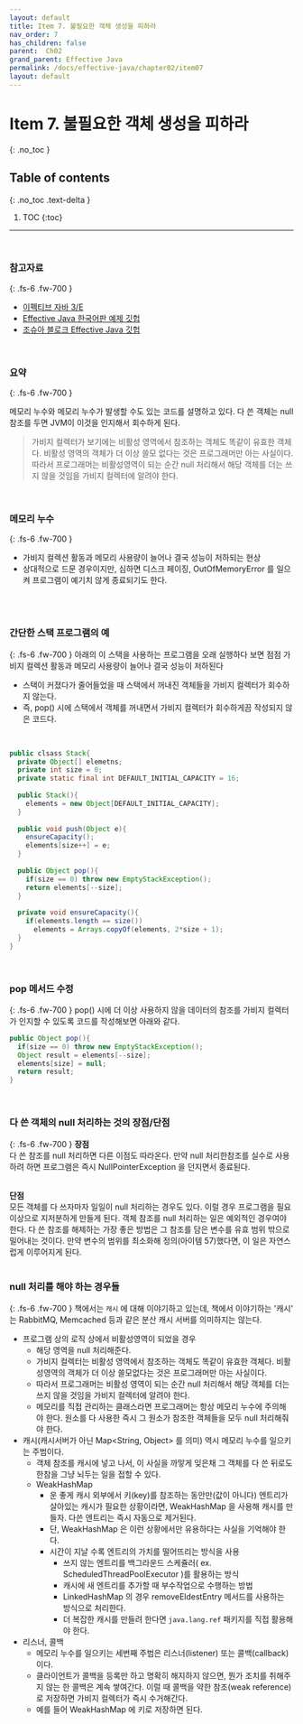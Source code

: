 ```yaml
---
layout: default
title: Item 7. 불필요한 객체 생성을 피하라
nav_order: 7
has_children: false
parent:  Ch02
grand_parent: Effective Java
permalink: /docs/effective-java/chapter02/item07
layout: default
---
```




# Item 7. 불필요한 객체 생성을 피하라
{: .no_toc }

## Table of contents
{: .no_toc .text-delta }

1. TOC
{:toc}

---

<br>

### 참고자료
{: .fs-6 .fw-700 }

- [이펙티브 자바 3/E](http://www.yes24.com/Product/Goods/65551284)
- [Effective Java 한국어판 예제 깃헙](https://github.com/WegraLee)
- [조슈아 블로크 Effective Java 깃헙](https://github.com/jbloch/effective-java-3e-source-code/tree/master/src/effectivejava)
  <br>

<br>



### 요약
{: .fs-6 .fw-700 }

메모리 누수와 메모리 누수가 발생할 수도 있는 코드를 설명하고 있다. 다 쓴 객체는 null 참조를 두면 JVM이 이것을 인지해서 회수하게 된다.<br>

> 가비지 컬렉터가 보기에는 비활성 영역에서 참조하는 객체도 똑같이 유효한 객체다. 비활성 영역의 객체가 더 이상 쓸모 없다는 것은 프로그래머만 아는 사실이다. 따라서 프로그래머는 비활성영역이 되는 순간 null 처리해서 해당 객체를 더는 쓰지 않을 것임을 가비지 컬렉터에 알려야 한다.

<br>

### 메모리 누수
{: .fs-6 .fw-700 }
- 가비지 컬렉션 활동과 메모리 사용량이 늘어나 결국 성능이 저하되는 현상
- 상대적으로 드문 경우이지만, 심하면 디스크 페이징, OutOfMemoryError 를 일으켜 프로그램이 예기치 않게 종료되기도 한다.
<br>
<br>

### 간단한 스택 프로그램의 예
{: .fs-6 .fw-700 }
아래의 이 스택을 사용하는 프로그램을 오래 실행하다 보면 점점 가비지 컬렉션 활동과 메모리 사용량이 늘어나 결국 성능이 저하된다

- 스택이 커졌다가 줄어들었을 때 스택에서 꺼내진 객체들을 가비지 컬렉터가 회수하지 않는다.
- 즉, pop() 시에 스택에서 객체를 꺼내면서 가비지 컬렉터가 회수하게끔 작성되지 않은 코드다.
<br>

```java
public clsass Stack{
  private Object[] elemetns;
  private int size = 0;
  private static final int DEFAULT_INITIAL_CAPACITY = 16;
  
  public Stack(){
    elements = new Object[DEFAULT_INITIAL_CAPACITY];
  }
  
  public void push(Object e){
    ensureCapacity();
    elements[size++] = e;
  }
  
  public Object pop(){
    if(size == 0) throw new EmptyStackException();
    return elements[--size];
  }
  
  private void ensureCapacity(){
    if(elements.length == size())
      elements = Arrays.copyOf(elements, 2*size + 1);
  }
}
```
<br>

### pop 메서드 수정
{: .fs-6 .fw-700 }
pop() 시에 더 이상 사용하지 않을 데이터의 참조를 가비지 컬렉터가 인지할 수 있도록 코드를 작성해보면 아래와 같다.
```java
public Object pop(){
  if(size == 0) throw new EmptyStackException();
  Object result = elements[--size];
  elements[size] = null;
  return result;
}
```
<br>

### 다 쓴 객체의 null 처리하는 것의 장점/단점
{: .fs-6 .fw-700 }
**장점**<br>
다 쓴 참조를 null 처리하면 다른 이점도 따라온다. 만약 null 처리한참조를 실수로 사용하려 하면 프로그램은 즉시 NullPointerException 을 던지면서 종료된다.<br>
<br>

**단점**<br>
모든 객체를 다 쓰자마자 일일이 null 처리하는 경우도 있다. 이럴 경우 프로그램을 필요 이상으로 지저분하게 만들게 된다. 객체 참조를 null 처리하는 일은 예외적인 경우여야 한다. 다 쓴 참조를 해제하는 가장 좋은 방법은 그 참조를 담은 변수를 유효 범위 밖으로 밀어내는 것이다. 만약 변수의 범위를 최소화해 정의(아이템 57)했다면, 이 일은 자연스럽게 이루어지게 된다.<br>
<br>


### null 처리를 해야 하는 경우들 
{: .fs-6 .fw-700 }
책에서는 `캐시` 에 대해 이야기하고 있는데, 책에서 이야기하는 '캐시' 는 RabbitMQ, Memcached 등과 같은 분산 캐시 서버를 의미하지는 않는다.<br>


- 프로그램 상의 로직 상에서 비활성영역이 되었을 경우 
  - 해당 영역을 null 처리해준다.
  - 가비지 컬렉터는 비활성 영역에서 참조하는 객체도 똑같이 유효한 객체다. 비활성영역의 객체가 더 이상 쓸모없다는 것은 프로그래머만 아는 사실이다.
  - 따라서 프로그래머는 비활성 영역이 되는 순간 null 처리해서 해당 객체를 더는 쓰지 않을 것임을 가비지 컬렉터에 알려야 한다.
  - 메모리를 직접 관리하는 클래스라면 프로그래머는 항상 메모리 누수에 주의해야 한다. 원소를 다 사용한 즉시 그 원소가 참조한 객체들을 모두 null 처리해줘야 한다.
- 캐시(캐시서버가 아닌 Map\<String, Object\> 를 의미) 역시 메모리 누수를 일으키는 주범이다.
  - 객체 참조를 캐시에 넣고 나서, 이 사실을 까맣게 잊은채 그 객체를 다 쓴 뒤로도 한참을 그냥 뇌두는 일을 접할 수 있다.
  - WeakHashMap
    - 운 좋게 캐시 외부에서 키(key)를 참조하는 동안만(값이 아니다) 엔트리가 살아있는 캐시가 필요한 상황이라면, WeakHashMap 을 사용해 캐시를 만들자. 다쓴 엔트리는 즉시 자동으로 제거된다.
    - 단, WeakHashMap 은 이런 상황에서만 유용하다는 사실을 기억해야 한다.
    - 시간이 지날 수록 엔트리의 가치를 떨어뜨리는 방식을 사용
      - 쓰지 않는 엔트리를 백그라운드 스케쥴러( ex. ScheduledThreadPoolExecutor )를 활용하는 방식
      - 캐시에 새 엔트리를 추가할 때 부수작업으로 수행하는 방법
      - LinkedHashMap 의 경우 removeEldestEntry 메서드를 사용하는 방식으로 처리한다.
      - 더 복잡한 캐시를 만들려 한다면 `java.lang.ref` 패키지를 직접 활용해야 한다.
- 리스너, 콜백
  - 메모리 누수를 일으키는 세번째 주범은 리스너(listener) 또는 콜백(callback)이다.
  - 클라이언트가 콜백을 등록만 하고 명확히 해지하지 않으면, 뭔가 조치를 취해주지 않는 한 콜백은 계속 쌓여간다. 이럴 때 콜백을 약한 참조(weak reference)로 저장하면 가비지 컬렉터가 즉시 수거해간다. 
  - 예를 들어 WeakHashMap 에 키로 저장하면 된다.
<br>
<br>

